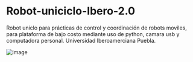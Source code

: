 # Robot-uniciclo-Ibero-2.0
Robot uniclo para prácticas de control y coordinación de robots moviles, para plataforma de bajo costo mediante uso de python, camara usb y computadora personal. Universidad Iberoamerciana Puebla.

![image](https://github.com/HuberGiron/Robot-uniciclo-Ibero-2/assets/125147932/b5930e53-a345-4083-a8d4-3e909cebbfc5)


